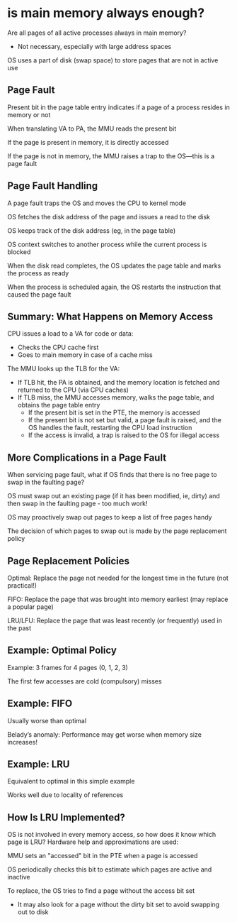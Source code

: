 # is main memory always enough?

Are all pages of all active processes always in main memory?
- Not necessary, especially with large address spaces

OS uses a part of disk (swap space) to store pages that are not in active use

## Page Fault

Present bit in the page table entry indicates if a page of a process resides in memory or not

When translating VA to PA, the MMU reads the present bit

If the page is present in memory, it is directly accessed

If the page is not in memory, the MMU raises a trap to the OS—this is a page fault

## Page Fault Handling

A page fault traps the OS and moves the CPU to kernel mode

OS fetches the disk address of the page and issues a read to the disk

OS keeps track of the disk address (eg, in the page table)

OS context switches to another process while the current process is blocked

When the disk read completes, the OS updates the page table and marks the process as ready

When the process is scheduled again, the OS restarts the instruction that caused the page fault

## Summary: What Happens on Memory Access

CPU issues a load to a VA for code or data:
- Checks the CPU cache first
- Goes to main memory in case of a cache miss

The MMU looks up the TLB for the VA:
- If TLB hit, the PA is obtained, and the memory location is fetched and returned to the CPU (via CPU caches)
- If TLB miss, the MMU accesses memory, walks the page table, and obtains the page table entry
  - If the present bit is set in the PTE, the memory is accessed
  - If the present bit is not set but valid, a page fault is raised, and the OS handles the fault, restarting the CPU load instruction
  - If the access is invalid, a trap is raised to the OS for illegal access

## More Complications in a Page Fault

When servicing page fault, what if OS finds that there is no free page to swap in the faulting page?

OS must swap out an existing page (if it has been modified, ie, dirty) and then swap in the faulting page - too much work!

OS may proactively swap out pages to keep a list of free pages handy

The decision of which pages to swap out is made by the page replacement policy

## Page Replacement Policies

Optimal: Replace the page not needed for the longest time in the future (not practical!)

FIFO: Replace the page that was brought into memory earliest (may replace a popular page)

LRU/LFU: Replace the page that was least recently (or frequently) used in the past

## Example: Optimal Policy

Example: 3 frames for 4 pages (0, 1, 2, 3)

The first few accesses are cold (compulsory) misses

## Example: FIFO

Usually worse than optimal

Belady’s anomaly: Performance may get worse when memory size increases!

## Example: LRU

Equivalent to optimal in this simple example

Works well due to locality of references

## How Is LRU Implemented?

OS is not involved in every memory access, so how does it know which page is LRU?
Hardware help and approximations are used:

MMU sets an "accessed" bit in the PTE when a page is accessed

OS periodically checks this bit to estimate which pages are active and inactive

To replace, the OS tries to find a page without the access bit set
- It may also look for a page without the dirty bit set to avoid swapping out to disk